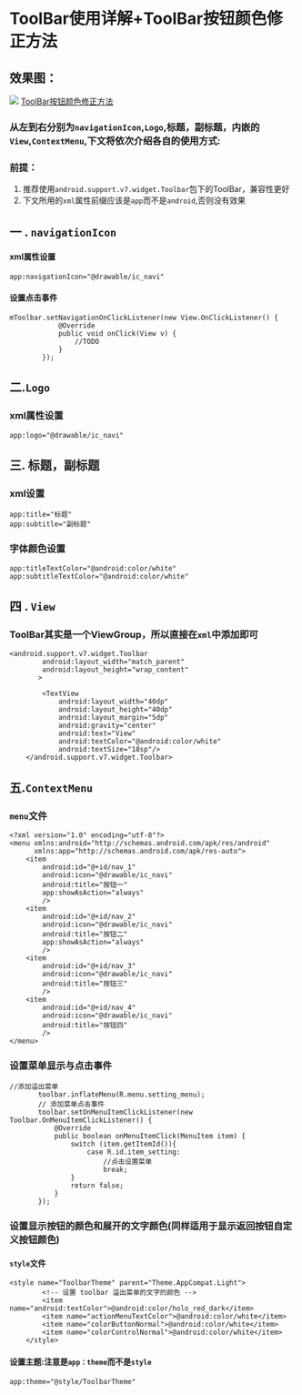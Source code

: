 # ToolBar使用详解+ToolBar按钮颜色修正方法
## 效果图：
![](http://123.206.20.217/brioalcode/up//72173d2d215ce34821134f795f8de4ae364.png)
[ToolBar按钮颜色修正方法](#jump)
### 从左到右分别为`navigationIcon`,`Logo`,标题，副标题，内嵌的`View`,`ContextMenu`,下文将依次介绍各自的使用方式:
### 前提：
 1. 推荐使用`android.support.v7.widget.Toolbar`包下的ToolBar，兼容性更好
 2. 下文所用的`xml`属性前缀应该是`app`而不是`android`,否则没有效果

## 一 .  `navigationIcon`
#### xml属性设置
 ```
app:navigationIcon="@drawable/ic_navi"
 ```
#### 设置点击事件
 ```
 mToolbar.setNavigationOnClickListener(new View.OnClickListener() {
             @Override
             public void onClick(View v) {
                 //TODO
             }
         });
 ```

 ## 二.`Logo`
 ### xml属性设置
 ```
app:logo="@drawable/ic_navi"
 ```

 ## 三. 标题，副标题
 ### xml设置
 ```
 app:title="标题"
 app:subtitle="副标题"
 ```
 ### 字体颜色设置
 ```
app:titleTextColor="@android:color/white"
app:subtitleTextColor="@android:color/white"
 ```

 ## 四 . `View`
 ### ToolBar其实是一个ViewGroup，所以直接在`xml`中添加即可
 ```
 <android.support.v7.widget.Toolbar
         android:layout_width="match_parent"
         android:layout_height="wrap_content"
        >

         <TextView
             android:layout_width="40dp"
             android:layout_height="40dp"
             android:layout_margin="5dp"
             android:gravity="center"
             android:text="View"
             android:textColor="@android:color/white"
             android:textSize="18sp"/>
     </android.support.v7.widget.Toolbar>
 ```

 ## 五.`ContextMenu`
 ### `menu`文件
 ```
 <?xml version="1.0" encoding="utf-8"?>
 <menu xmlns:android="http://schemas.android.com/apk/res/android"
       xmlns:app="http://schemas.android.com/apk/res-auto">
     <item
         android:id="@+id/nav_1"
         android:icon="@drawable/ic_navi"
         android:title="按钮一"
         app:showAsAction="always"
         />
     <item
         android:id="@+id/nav_2"
         android:icon="@drawable/ic_navi"
         android:title="按钮二"
         app:showAsAction="always"
         />
     <item
         android:id="@+id/nav_3"
         android:icon="@drawable/ic_navi"
         android:title="按钮三"
         />
     <item
         android:id="@+id/nav_4"
         android:icon="@drawable/ic_navi"
         android:title="按钮四"
         />
 </menu>
 ```
 ### 设置菜单显示与点击事件
 ```
 //添加溢出菜单
        toolbar.inflateMenu(R.menu.setting_menu);
        // 添加菜单点击事件
        toolbar.setOnMenuItemClickListener(new Toolbar.OnMenuItemClickListener() {
            @Override
            public boolean onMenuItemClick(MenuItem item) {
                switch (item.getItemId()){
                    case R.id.item_setting:
                        //点击设置菜单
                        break;
                }
                return false;
            }
        });
 ```
 <span id = "jump"></span>
### 设置显示按钮的颜色和展开的文字颜色(同样适用于显示返回按钮自定义按钮颜色)
#### `style`文件
```
<style name="ToolbarTheme" parent="Theme.AppCompat.Light">
        <!-- 设置 toolbar 溢出菜单的文字的颜色 -->
        <item name="android:textColor">@android:color/holo_red_dark</item>
        <item name="actionMenuTextColor">@android:color/white</item>
        <item name="colorButtonNormal">@android:color/white</item>
        <item name="colorControlNormal">@android:color/white</item>
    </style>
```
#### 设置主题:注意是`app：theme`而不是`style`
```
app:theme="@style/ToolbarTheme"
```

